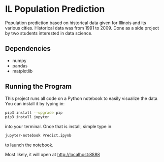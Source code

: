 # IL Population Prediction
Population prediction based on historical data given for Illinois and its various cities. Historical data was from 1991 to 2009. Done as a side project by two students interested in data science.

## Dependencies
- numpy
- pandas
- matplotlib

## Running the Program
This project runs all code on a Python notebook to easily visualize the data. You can install it by typing in:

```bash
pip3 install --upgrade pip
pip3 install jupyter
```
into your terminal. Once that is install, simple type in
```bash
jupyter-notebook Predict.ipynb
```
to launch the notebook.

Most likely, it will open at [http://localhost:8888](http://localhost:8888)
